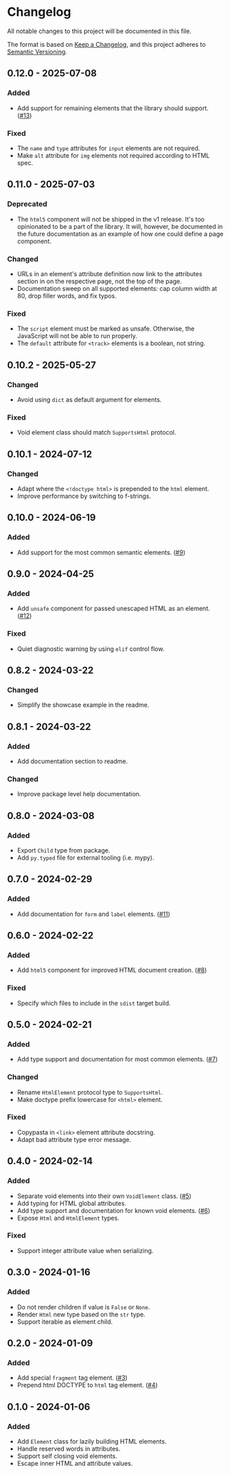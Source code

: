 # Changelog

All notable changes to this project will be documented in this file.

The format is based on [Keep a Changelog](https://keepachangelog.com/en/1.0.0/),
and this project adheres to [Semantic Versioning](https://semver.org/spec/v2.0.0.html).

## 0.12.0 - 2025-07-08

### Added

- Add support for remaining elements that the library should support.
([#13](https://todo.sr.ht/~loges/haitch/13))

### Fixed

- The `name` and `type` attributes for `input` elements are not required.
- Make `alt` attribute for `img` elements not required according to HTML spec.

## 0.11.0 - 2025-07-03

### Deprecated

- The `html5` component will not be shipped in the v1 release. It's too
opinionated to be a part of the library. It will, however, be documented in the
future documentation as an example of how one could define a page component.

### Changed

- URLs in an element's attribute definition now link to the attributes section
in on the respective page, not the top of the page.
- Documentation sweep on all supported elements: cap column width at 80, drop
filler words, and fix typos.

### Fixed

- The `script` element must be marked as unsafe. Otherwise, the JavaScript will
  not be able to run properly.
- The `default` attribute for `<track>` elements is a boolean, not string.

## 0.10.2 - 2025-05-27

### Changed

- Avoid using `dict` as default argument for elements.

### Fixed

- Void element class should match `SupportsHtml` protocol.

## 0.10.1 - 2024-07-12

### Changed

- Adapt where the `<!doctype html>` is prepended to the `html` element.
- Improve performance by switching to f-strings.

## 0.10.0 - 2024-06-19

### Added

- Add support for the most common semantic elements. ([#9](https://todo.sr.ht/~loges/haitch/9))

## 0.9.0 - 2024-04-25

### Added

- Add `unsafe` component for passed unescaped HTML as an element. ([#12](https://todo.sr.ht/~loges/haitch/12))

### Fixed

- Quiet diagnostic warning by using `elif` control flow.

## 0.8.2 - 2024-03-22

### Changed

- Simplify the showcase example in the readme.

## 0.8.1 - 2024-03-22

### Added

- Add documentation section to readme.

### Changed

- Improve package level help documentation.

## 0.8.0 - 2024-03-08

### Added

- Export `Child` type from package.
- Add `py.typed` file for external tooling (i.e. mypy).

## 0.7.0 - 2024-02-29

### Added

- Add documentation for `form` and `label` elements. ([#11](https://todo.sr.ht/~loges/haitch/11))

## 0.6.0 - 2024-02-22

### Added

- Add `html5` component for improved HTML document creation. ([#8](https://todo.sr.ht/~loges/haitch/8))

### Fixed

- Specify which files to include in the `sdist` target build.

## 0.5.0 - 2024-02-21

### Added

- Add type support and documentation for most common elements. ([#7](https://todo.sr.ht/~loges/haitch/7))

### Changed

- Rename `HtmlElement` protocol type to `SupportsHtml`.
- Make doctype prefix lowercase for `<html>` element.

### Fixed

- Copypasta in `<link>` element attribute docstring.
- Adapt bad attribute type error message.

## 0.4.0 - 2024-02-14

### Added

- Separate void elements into their own `VoidElement` class. ([#5](https://todo.sr.ht/~loges/haitch/5))
- Add typing for HTML global attributes.
- Add type support and documentation for known void elements. ([#6](https://todo.sr.ht/~loges/haitch/6))
- Expose `Html` and `HtmlElement` types.

### Fixed

- Support integer attribute value when serializing.

## 0.3.0 - 2024-01-16

### Added

- Do not render children if value is `False` or `None`.
- Render `Html` new type based on the `str` type.
- Support iterable as element child.

## 0.2.0 - 2024-01-09

### Added

- Add special `fragment` tag element. ([#3](https://todo.sr.ht/~loges/haitch/3))
- Prepend html DOCTYPE to `html` tag element. ([#4](https://todo.sr.ht/~loges/haitch/4))

## 0.1.0 - 2024-01-06

### Added

- Add `Element` class for lazily building HTML elements.
- Handle reserved words in attributes.
- Support self closing void elements.
- Escape inner HTML and attribute values.

